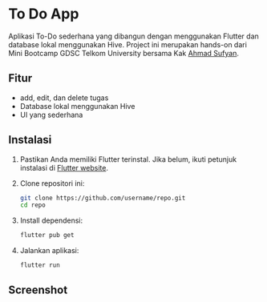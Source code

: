 # To Do App

Aplikasi To-Do sederhana yang dibangun dengan menggunakan Flutter dan database lokal menggunakan Hive.
Project ini merupakan hands-on dari Mini Bootcamp GDSC Telkom University bersama Kak [Ahmad Sufyan](https://github.com/ahmadsufyan455).

## Fitur

- add, edit, dan delete tugas
- Database lokal menggunakan Hive
- UI yang sederhana

## Instalasi

1. Pastikan Anda memiliki Flutter terinstal. Jika belum, ikuti petunjuk instalasi di [Flutter website](https://flutter.dev/docs/get-started/install).
2. Clone repositori ini:

   ```bash
   git clone https://github.com/username/repo.git
   cd repo
   ```

3. Install dependensi:

   ```bash
   flutter pub get
   ```

4. Jalankan aplikasi:

   ```bash
   flutter run
   ```

## Screenshot

